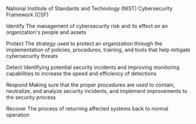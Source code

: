 National Institute of Standards and Technology (NIST) Cybersecurity Framework (CSF)

Identify
The management of cybersecurity risk and its effect on an organization's people and assets

Protect
The strategy used to protect an organization through the implementation of policies, procedures, training, and tools that help mitigate cybersecurity threats

Detect
Identifying potential security incidents and improving monitoring capabilities to increase the speed and efficiency of detections

Respond
Making sure that the proper procedures are used to contain, neutralize, and analyze security incidents, and implement improvements to the security process

Recover
The process of returning affected systems back to normal operation